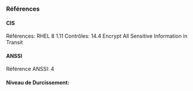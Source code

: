 ### Références

#### CIS
Références: RHEL 8 1.11
Contrôles: 14.4 Encrypt All Sensitive Information in Transit

#### ANSSI
Référence ANSSI: 4

#### Niveau de Durcissement:
